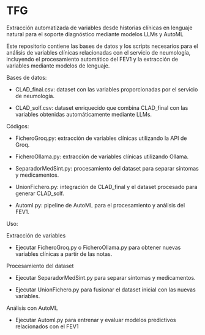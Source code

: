 # TFG
Extracción automatizada de variables desde historias clínicas en lenguaje natural para el soporte diagnóstico mediante modelos LLMs y AutoML

Este repositorio contiene las bases de datos y los scripts necesarios para el análisis de variables clínicas relacionadas con el servicio de neumología, incluyendo el procesamiento automático del FEV1 y la extracción de variables mediante modelos de lenguaje.

Bases de datos:

- CLAD_final.csv: dataset con las variables proporcionadas por el servicio de neumología.

- CLAD_solf.csv: dataset enriquecido que combina CLAD_final con las variables obtenidas automáticamente mediante LLMs.

Códigos:

- FicheroGroq.py: extracción de variables clínicas utilizando la API de Groq.

- FicheroOllama.py: extracción de variables clínicas utilizando Ollama.

- SeparadorMedSint.py: procesamiento del dataset para separar síntomas y medicamentos.

- UnionFichero.py: integración de CLAD_final y el dataset procesado para generar CLAD_solf.

- Automl.py: pipeline de AutoML para el procesamiento y análisis del FEV1.

Uso:

Extracción de variables
- Ejecutar FicheroGroq.py o FicheroOllama.py para obtener nuevas variables clínicas a partir de las notas.

Procesamiento del dataset

- Ejecutar SeparadorMedSint.py para separar síntomas y medicamentos.

- Ejecutar UnionFichero.py para fusionar el dataset inicial con las nuevas variables.

Análisis con AutoML

- Ejecutar Automl.py para entrenar y evaluar modelos predictivos relacionados con el FEV1
